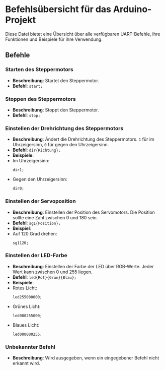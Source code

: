 # Befehlsübersicht für das Arduino-Projekt

Diese Datei bietet eine Übersicht über alle verfügbaren UART-Befehle, ihre Funktionen und Beispiele für ihre Verwendung.

## Befehle

### Starten des Steppermotors
- **Beschreibung**: Startet den Steppermotor.
- **Befehl**: `start;`



### Stoppen des Steppermotors
- **Beschreibung**: Stoppt den Steppermotor.
- **Befehl**: `stop;`



### Einstellen der Drehrichtung des Steppermotors
- **Beschreibung**: Ändert die Drehrichtung des Steppermotors. `1` für im Uhrzeigersinn, `0` für gegen den Uhrzeigersinn.
- **Befehl**: `dir{Richtung};`
- **Beispiele**:
- Im Uhrzeigersinn:
  ```
  dir1;
  ```
- Gegen den Uhrzeigersinn:
  ```
  dir0;
  ```

### Einstellen der Servoposition
- **Beschreibung**: Einstellen der Position des Servomotors. Die Position sollte eine Zahl zwischen 0 und 180 sein.
- **Befehl**: `sg1{Position};`
- **Beispiel**:
- Auf 120 Grad drehen:
  ```
  sg1120;
  ```



### Einstellen der LED-Farbe
- **Beschreibung**: Einstellen der Farbe der LED über RGB-Werte. Jeder Wert kann zwischen 0 und 255 liegen.
- **Befehl**: `led{Rot}{Grün}{Blau};`
- **Beispiele**:
- Rotes Licht:
  ```
  led255000000;
  ```
- Grünes Licht:
  ```
  led000255000;
  ```
- Blaues Licht:
  ```
  led000000255;
  ```

### Unbekannter Befehl
- **Beschreibung**: Wird ausgegeben, wenn ein eingegebener Befehl nicht erkannt wird.
